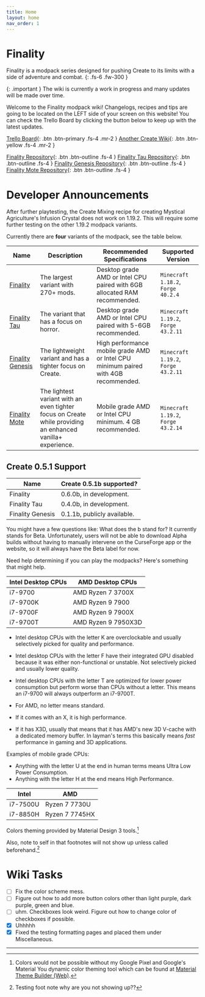 ```yaml
---
title: Home
layout: home
nav_order: 1
---
```

# Finality
Finality is a modpack series designed for pushing Create to its limits with a side of adventure and combat.
{: .fs-6 .fw-300 }

{: .important }
The wiki is currently a work in progress and many updates will be made over time. 

Welcome to the Finality modpack wiki! Changelogs, recipes and tips are going to be located on the LEFT side of your screen on this website! You can check the Trello Board by clicking the button below to keep up with the latest updates.

[Trello Board]{: .btn .btn-primary .fs-4 .mr-2 }
[Another Create Wiki]{: .btn .btn-yellow .fs-4 .mr-2 }

[Finality Repository]{: .btn .btn-outline .fs-4 }
[Finality Tau Repository]{: .btn .btn-outline .fs-4 }
[Finality Genesis Repository]{: .btn .btn-outline .fs-4 }
[Finality Mote Repository]{: .btn .btn-outline .fs-4 }

# Developer Announcements
After further playtesting, the Create Mixing recipe for creating Mystical Agriculture's Infusion Crystal does not work on 1.19.2. This will require some further testing on the other 1.19.2 modpack variants.

Currently there are **four** variants of the modpack, see the table below.

| Name | Description | Recommended Specifications | Supported Version |
| ---- | ----------- | -------------------------- | ----------------- |
| [Finality] | The largest variant with 270+ mods. | Desktop grade AMD or Intel CPU paired with 6GB allocated RAM recommended. | `Minecraft 1.18.2`, `Forge 40.2.4`|
| [Finality Tau] | The variant that has a focus on horror. | Desktop grade AMD or Intel CPU paired with 5-6GB recommended. | `Minecraft 1.19.2`, `Forge 43.2.11` |
| [Finality Genesis] | The lightweight variant and has a tighter focus on Create. | High performance mobile grade AMD or Intel CPU minimum paired with 4GB recommended. | `Minecraft 1.19.2`, `Forge 43.2.11` |
| [Finality Mote] | The lightest variant with an even tighter focus on Create while providing an enhanced vanilla+ experience. | Mobile grade AMD or Intel CPU minimum. 4 GB recommended. | `Minecraft 1.19.2`, `Forge 43.2.14` |

## Create 0.5.1 Support

| Name | Create 0.5.1b supported? |
| ---- | ------------------------ |
| Finality | 0.6.0b, in development. |
| Finality Tau | 0.4.0b, in development. |
| Finality Genesis | 0.1.1b, publicly available. |

You might have a few questions like: What does the b stand for? It currently stands for Beta. Unfortunately, users will not be able to download Alpha builds without having to manually intervene on the CurseForge app or the website, so it will always have the Beta label for now.

Need help determining if you can play the modpacks? Here's something that might help.

| Intel Desktop CPUs | AMD Desktop CPUs |
| ------------------ | ---------------- |
| i7-9700 | AMD Ryzen 7 3700X |
| i7-9700K | AMD Ryzen 9 7900 |
| i7-9700F | AMD Ryzen 9 7900X |
| i7-9700T | AMD Ryzen 9 7950X3D |

- Intel desktop CPUs with the letter K are overclockable and usually selectively picked for quality and performance.
- Intel desktop CPUs with the letter F have their integrated GPU disabled because it was either non-functional or unstable. Not selectively picked and usually lower quality.
- Intel desktop CPUs with the letter T are optimized for lower power consumption but perform worse than CPUs without a letter. This means an i7-9700 will always outperform an i7-9700T.

- For AMD, no letter means standard. 
- If it comes with an X, it is high performance. 
- If it has X3D, usually that means that it has AMD's new 3D V-cache with a dedicated memory buffer. In layman's terms this basically means *fast* performance in gaming and 3D applications.

Examples of mobile grade CPUs:
- Anything with the letter U at the end in human terms means Ultra Low Power Consumption.
- Anything with the letter H at the end means High Performance.

| Intel | AMD |
| ----- | --- |
| i7-7500U | Ryzen 7 7730U |
| i7-8850H | Ryzen 7 7745HX | 

Colors theming provided by Material Design 3 tools.[^1]

Also, note to self in that footnotes will not show up unless called beforehand.[^2]

# Wiki Tasks
- [ ] Fix the color scheme mess.
- [ ] Figure out how to add more button colors other than light purple, dark purple, green and blue.
- [ ] uhm. Checkboxes look weird. Figure out how to change color of checkboxes if possible.
- [x] Uhhhhh
- [x] Fixed the testing formatting pages and placed them under Miscellaneous.

---

[^1]: Colors would not be possible without my Google Pixel and Google's Material You dynamic color theming tool which can be found at [Material Theme Builder (Web)].

[^2]: Testing foot note why are you not showing up??

[Finality]: https://www.curseforge.com/minecraft/modpacks/finality
[Finality Tau]: https://www.curseforge.com/minecraft/modpacks/finality-tau
[Finality Genesis]: https://www.curseforge.com/minecraft/modpacks/finality-genesis
[Finality Mote]: https://www.curseforge.com/minecraft/modpacks/finality-mote
[Finality Repository]: https://github.com/CelestialAbyss/Finality-Minecraft-Things
[Finality Tau Repository]: https://github.com/CelestialAbyss/Finality-Tau
[Finality Genesis Repository]: https://github.com/Project-Vyre/Finality-Genesis
[Finality Mote Repository]: https://github.com/Project-Vyre/finality-mote
[Trello Board]: https://trello.com/b/60JjUmBh/finality-development
[Another Create Wiki]: https://project-vyre.github.io/another-create-wiki/
[Material Theme Builder (Web)]: https://goo.gle/material-theme-builder-web
